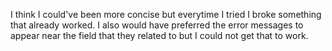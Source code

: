 I think I could've been more concise but everytime I tried I broke something that already worked. I also would have preferred the error messages to appear near the field that they related to but I could not get that to work.
